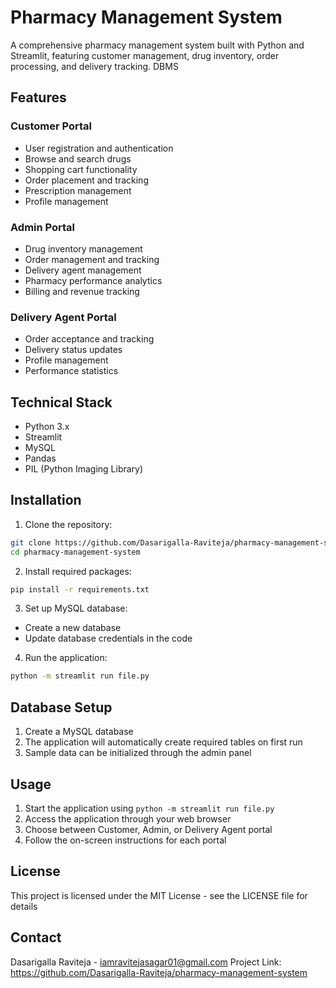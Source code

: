 # Pharmacy Management System

A comprehensive pharmacy management system built with Python and Streamlit, featuring customer management, drug inventory, order processing, and delivery tracking. DBMS

## Features

### Customer Portal
- User registration and authentication
- Browse and search drugs
- Shopping cart functionality
- Order placement and tracking
- Prescription management
- Profile management

### Admin Portal
- Drug inventory management
- Order management and tracking
- Delivery agent management
- Pharmacy performance analytics
- Billing and revenue tracking

### Delivery Agent Portal
- Order acceptance and tracking
- Delivery status updates
- Profile management
- Performance statistics

## Technical Stack
- Python 3.x
- Streamlit
- MySQL
- Pandas
- PIL (Python Imaging Library)

## Installation

1. Clone the repository:
```bash
git clone https://github.com/Dasarigalla-Raviteja/pharmacy-management-system.git
cd pharmacy-management-system
```

2. Install required packages:
```bash
pip install -r requirements.txt
```

3. Set up MySQL database:
- Create a new database
- Update database credentials in the code

4. Run the application:
```bash
python -m streamlit run file.py
```

## Database Setup

1. Create a MySQL database
2. The application will automatically create required tables on first run
3. Sample data can be initialized through the admin panel

## Usage

1. Start the application using `python -m streamlit run file.py`
2. Access the application through your web browser
3. Choose between Customer, Admin, or Delivery Agent portal
4. Follow the on-screen instructions for each portal



## License

This project is licensed under the MIT License - see the LICENSE file for details

## Contact

Dasarigalla Raviteja - iamravitejasagar01@gmail.com
Project Link: https://github.com/Dasarigalla-Raviteja/pharmacy-management-system 
